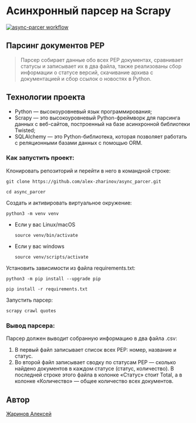 # Асинхронный парсер на Scrapy

[![async-parcer workflow](https://github.com/alex-zharinov/async_parcer/actions/workflows/main.yml/badge.svg)](https://github.com/alex-zharinov/async_parcer/actions/workflows/main.yml)

## Парсинг документов PEP
> Парсер собирает данные обо всех PEP документах, сравнивает статусы и записывает их в два файла,
также реализованы сбор информации о статусе версий, скачивание архива с документацией и сбор ссылок о новостях в Python.

## Технологии проекта
- Python — высокоуровневый язык программирования;
- Scrapy — это высокоуровневый Python-фреймворк для парсинга данных с веб-сайтов, построенный на базе асинхронной библиотеки Twisted;
- SQLAlchemy — это Python-библиотека, которая позволяет работать с реляционными базами данных с помощью ORM.

### Как запустить проект:
Клонировать репозиторий и перейти в него в командной строке:
```
git clone https://github.com/alex-zharinov/async_parcer.git
```
```
cd async_parcer
```
Cоздать и активировать виртуальное окружение:
```
python3 -m venv venv
```
* Если у вас Linux/macOS
    ```
    source venv/bin/activate
    ```
* Если у вас windows
    ```
    source venv/scripts/activate
    ```
Установить зависимости из файла requirements.txt:
```
python3 -m pip install --upgrade pip
```
```
pip install -r requirements.txt
```
Запустить парсер:
```
scrapy crawl quotes
```

### Вывод парсера:
Парсер должен выводит собранную информацию в два файла .csv:
1. В первый файл записывает список всех PEP: номер, название и статус.
2. Во второй файл записывает сводку по статусам PEP — сколько найдено документов в каждом статусе (статус, количество). В последней строке этого файла в колонке «Статус» стоит Total, а в колонке «Количество» — общее количество всех документов.

## Автор
[Жаринов Алексей](https://github.com/alex-zharinov)
